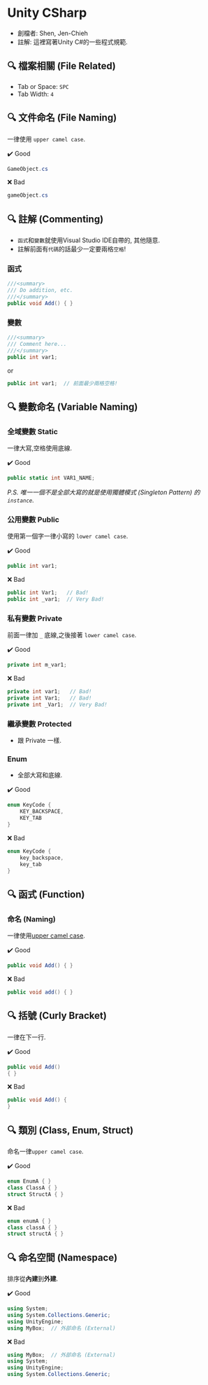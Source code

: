 # Unity CSharp

- 創檔者: Shen, Jen-Chieh
- 註解: 這裡寫著Unity C#的一些程式規範.

## 🔍 檔案相關 (File Related)

* Tab or Space: `SPC`
* Tab Width: `4`

## 🔍 文件命名 (File Naming)

一律使用 `upper camel case`.

✔️ Good

```cs
GameObject.cs
```

❌ Bad

```cs
gameObject.cs
```

## 🔍 註解 (Commenting)

- `函式`和`變數`就使用Visual Studio IDE自帶的, 其他隨意.
- 註解前面有`代碼`的話最少一定要兩格`空格`!

### 函式

```cs
///<summary>
/// Do addition, etc.
///</summary>
public void Add() { }
```

### 變數

```cs
///<summary>
/// Comment here...
///</summary>
public int var1;
```

or

```cs
public int var1;  // 前面最少兩格空格!
```

## 🔍 變數命名 (Variable Naming)

### 全域變數 Static

一律大寫,空格使用底線.

✔️ Good

```cs
public static int VAR1_NAME;
```

*P.S. 唯一一個不是全部大寫的就是使用獨體模式 (Singleton Pattern) 的 `instance`.*

### 公用變數 Public

使用第一個字一律小寫的 `lower camel case`.

✔️ Good

```cs
public int var1;
```

❌ Bad

```cs
public int Var1;   // Bad!
public int _var1;  // Very Bad!
```

### 私有變數 Private

前面一律加 `_` 底線,之後接著 `lower camel case`.

✔️ Good

```cs
private int m_var1;
```

❌ Bad

```cs
private int var1;   // Bad!
private int Var1;   // Bad!
private int _Var1;  // Very Bad!
```

### 繼承變數 Protected

- 跟 Private 一樣.

### Enum

- 全部大寫和底線.

✔️ Good

```cs
enum KeyCode {
    KEY_BACKSPACE,
    KEY_TAB
}
```

❌ Bad

```cs
enum KeyCode {
    key_backspace,
    key_tab
}
```


## 🔍 函式 (Function)

### 命名 (Naming)

一律使用[upper camel case](https://zh.wikipedia.org/wiki/%E9%A7%9D%E5%B3%B0%E5%BC%8F%E5%A4%A7%E5%B0%8F%E5%AF%AB).

✔️ Good

```cs
public void Add() { }
```

❌ Bad

```cs
public void add() { }
```

## 🔍 括號 (Curly Bracket)

一律在下一行.

✔️ Good

```cs
public void Add()
{ }
```

❌ Bad

```cs
public void Add() {
}
```

## 🔍 類別 (Class, Enum, Struct)

命名一律`upper camel case`.

✔️ Good

```cs
enum EnumA { }
class ClassA { }
struct StructA { }
```

❌ Bad

```cs
enum enumA { }
class classA { }
struct structA { }
```

## 🔍 命名空間 (Namespace)

排序從**內建**到**外建**.

✔️ Good

```cs
using System;
using System.Collections.Generic;
using UnityEngine;
using MyBox;  // 外部命名 (External)
```

❌ Bad

```cs
using MyBox;  // 外部命名 (External)
using System;
using UnityEngine;
using System.Collections.Generic;
```
